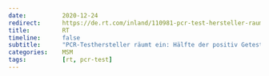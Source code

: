 ```yaml
---
date:          2020-12-24
redirect:      https://de.rt.com/inland/110981-pcr-test-hersteller-raumt-moglicherweise/
title:         RT
timeline:      false
subtitle:      "PCR-Testhersteller räumt ein: Hälfte der positiv Getesteten ist möglicherweise nicht infektiös"
categories:    MSM
tags:          [rt, pcr-test]
---
```

